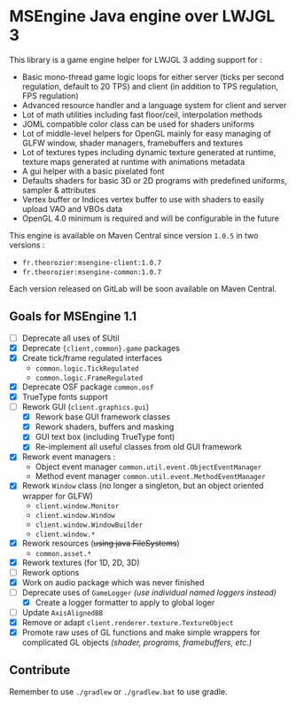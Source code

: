 # MSEngine Java engine over LWJGL 3

This library is a game engine helper for LWJGL 3 adding support for :
- Basic mono-thread game logic loops for either server (ticks per second regulation, default to 20 TPS) and client (in addition to TPS regulation, FPS regulation)
- Advanced resource handler and a language system for client and server
- Lot of math utilities including fast floor/ceil, interpolation methods
- JOML compatible color class can be used for shaders uniforms
- Lot of middle-level helpers for OpenGL mainly for easy managing of GLFW window, shader managers, framebuffers and textures
- Lot of textures types including dynamic texture generated at runtime, texture maps generated at runtime with animations metadata
- A gui helper with a basic pixelated font
- Defaults shaders for basic 3D or 2D programs with predefined uniforms, sampler & attributes
- Vertex buffer or Indices vertex buffer to use with shaders to easily upload VAO and VBOs data
- OpenGL 4.0 minimum is required and will be configurable in the future

This engine is available on Maven Central since version `1.0.5` in two versions :
- `fr.theorozier:msengine-client:1.0.7`
- `fr.theorozier:msengine-common:1.0.7`

Each version released on GitLab will be soon available on Maven Central.

## Goals for MSEngine 1.1
- [ ] Deprecate all uses of SUtil
- [x] Deprecate `{client,common}.game` packages
- [x] Create tick/frame regulated interfaces
    - `common.logic.TickRegulated`
    - `common.logic.FrameRegulated`
- [x] Deprecate OSF package `common.osf`
- [x] TrueType fonts support
- [ ] Rework GUI (`client.graphics.gui`)
    - [x] Rework base GUI framework classes
    - [x] Rework shaders, buffers and masking
    - [x] GUI text box (including TrueType font)
    - [x] Re-implement all useful classes from old GUI framework
- [x] Rework event managers :
    - Object event manager `common.util.event.ObjectEventManager`
    - Method event manager `common.util.event.MethodEventManager`
- [x] Rework `Window` class (no longer a singleton, but an object oriented wrapper for GLFW)
    - `client.window.Monitor`
    - `client.window.Window`
    - `client.window.WindowBuilder`
    - `client.window.*`
- [x] Rework resources (~~using java FileSystems~~)
    - `common.asset.*`
- [x] Rework textures (for 1D, 2D, 3D)
- [ ] Rework options
- [x] Work on audio package which was never finished
- [ ] Deprecate uses of `GameLogger` *(use individual named loggers instead)*
    - [x] Create a logger formatter to apply to global loger
- [ ] Update `AxisAlignedBB`
- [x] Remove or adapt `client.renderer.texture.TextureObject`
- [x] Promote raw uses of GL functions and make simple wrappers for complicated GL objects *(shader, programs, framebuffers, etc.)*

## Contribute

Remember to use `./gradlew` or `./gradlew.bat` to use gradle.
